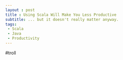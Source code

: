 ```yaml
---
layout : post
title : Using Scala Will Make You Less Productive
subtitle: ... but it doesn't really matter anyway.
tags:
 - Scala
 - Java
 - Productivity
---
```


#troll